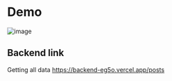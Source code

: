 # Demo
![image](https://github.com/Subham-Coder-24/Todo-App-Frontend/assets/85586258/996c3284-8bb2-4b95-a0d4-2327e3dcef82)

## Backend link
Getting all data 
https://backend-eg5o.vercel.app/posts
